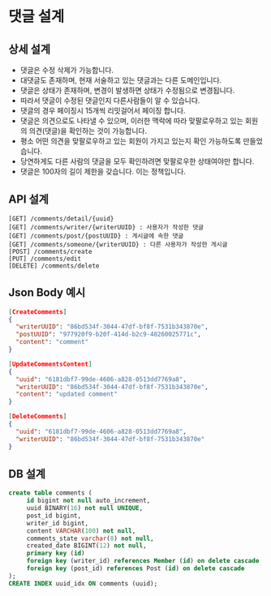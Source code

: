 # 댓글 설계

## 상세 설계
* 댓글은 수정 삭제가 가능합니다.
* 대댓글도 존재하며, 현재 서술하고 있는 댓글과는 다른 도메인입니다.
* 댓글은 상태가 존재하며, 변경이 발생하면 상태가 수정됨으로 변경됩니다. 
* 따라서 댓글이 수정된 댓글인지 다른사람들이 알 수 있습니다.
* 댓글의 경우 페이징시 15개씩 리밋걸어서 페이징 합니다.
* 댓글은 의견으로도 나타낼 수 있으며, 이러한 맥락에 따라 맞팔로우하고 있는 회원의 의견(댓글)을 확인하는 것이 가능합니다.
* 평소 어떤 의견을 맞팔로우하고 있는 회원이 가지고 있는지 확인 가능하도록 만들었습니다.
* 당연하게도 다른 사람의 댓글을 모두 확인하려면 맞팔로우한 상태여야만 합니다.
* 댓글은 100자의 길이 제한을 갖습니다. 이는 정책입니다.

## API 설계
```
[GET] /comments/detail/{uuid}
[GET] /comments/writer/{writerUUID} : 사용자가 작성한 댓글
[GET] /comments/post/{postUUID} : 게시글에 속한 댓글
[GET] /comments/someone/{writerUUID} : 다른 사용자가 작성한 게시글
[POST] /comments/create
[PUT] /comments/edit
[DELETE] /comments/delete
```

## Json Body 예시
```json
[CreateComments]
{
  "writerUUID": "86bd534f-3044-47df-bf8f-7531b343870e",
  "postUUID": "977920f9-b20f-414d-b2c9-48260025771c",
  "content": "comment"
}

[UpdateCommentsContent]
{
  "uuid": "6181dbf7-99de-4606-a828-0513dd7769a8",
  "writerUUID": "86bd534f-3044-47df-bf8f-7531b343870e",
  "content": "updated comment"
}

[DeleteComments]
{
  "uuid": "6181dbf7-99de-4606-a828-0513dd7769a8",
  "writerUUID": "86bd534f-3044-47df-bf8f-7531b343870e"
}
```

## DB 설계
```sql
create table comments (
     id bigint not null auto_increment,
     uuid BINARY(16) not null UNIQUE,
     post_id bigint,
     writer_id bigint,
     content VARCHAR(100) not null,
     comments_state varchar(8) not null,
     created_date BIGINT(12) not null,
     primary key (id)
     foreign key (writer_id) references Member (id) on delete cascade
     foreign key (post_id) references Post (id) on delete cascade
);
CREATE INDEX uuid_idx ON comments (uuid);
```